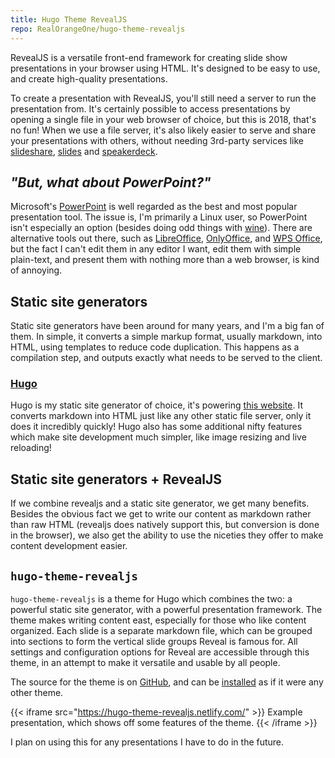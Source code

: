 ```yaml
---
title: Hugo Theme RevealJS
repo: RealOrangeOne/hugo-theme-revealjs
---
```


RevealJS is a versatile front-end framework for creating slide show presentations in your browser using HTML. It's designed to be easy to use, and create high-quality presentations.

To create a presentation with RevealJS, you'll still need a server to run the presentation from. It's certainly possible to access presentations by opening a single file in your web browser of choice, but this is 2018, that's no fun! When we use a file server, it's also likely easier to serve and share your presentations with others, without needing 3rd-party services like [slideshare](https://www.slideshare.net), [slides](https://slides.com/) and [speakerdeck](https://speakerdeck.com/).

## _"But, what about PowerPoint?"_
Microsoft's [PowerPoint](https://products.office.com/en-gb/powerpoint) is well regarded as the best and most popular presentation tool. The issue is, I'm primarily a Linux user, so PowerPoint isn't especially an option (besides doing odd things with [wine](https://www.winehq.org/)). There are alternative tools out there, such as [LibreOffice](https://www.libreoffice.org/), [OnlyOffice](https://www.libreoffice.org/), and [WPS Office](https://www.wps.com/), but the fact I can't edit them in any editor I want, edit them with simple plain-text, and present them with nothing more than a web browser, is kind of annoying.

## Static site generators
Static site generators have been around for many years, and I'm a big fan of them. In simple, it converts a simple markup format, usually markdown, into HTML, using templates to reduce code duplication. This happens as a compilation step, and outputs exactly what needs to be served to the client.

### [Hugo](https://gohugo.io/)
Hugo is my static site generator of choice, it's powering [this website](https://github.com/realorangeone/theorangeone.net). It converts markdown into HTML just like any other static file server, only it does it incredibly quickly! Hugo also has some additional nifty features which make site development much simpler, like image resizing and live reloading!

## Static site generators + RevealJS
If we combine revealjs and a static site generator, we get many benefits. Besides the obvious fact we get to write our content as markdown rather than raw HTML (revealjs does natively support this, but conversion is done in the browser), we also get the ability to use the niceties they offer to make content development easier.

## `hugo-theme-revealjs`
`hugo-theme-revealjs` is a theme for Hugo which combines the two: a powerful static site generator, with a powerful presentation framework. The theme makes writing content east, especially for those who like content organized. Each slide is a separate markdown file, which can be grouped into sections to form the vertical slide groups Reveal is famous for. All settings and configuration options for Reveal are accessible through this theme, in an attempt to make it versatile and usable by all people.

The source for the theme is on [GitHub](https://github.com/RealOrangeOne/hugo-theme-revealjs), and can be [installed](https://gohugo.io/themes/installing-and-using-themes/) as if it were any other theme.

{{< iframe src="https://hugo-theme-revealjs.netlify.com/" >}}
Example presentation, which shows off some features of the theme.
{{< /iframe >}}

I plan on using this for any presentations I have to do in the future.
